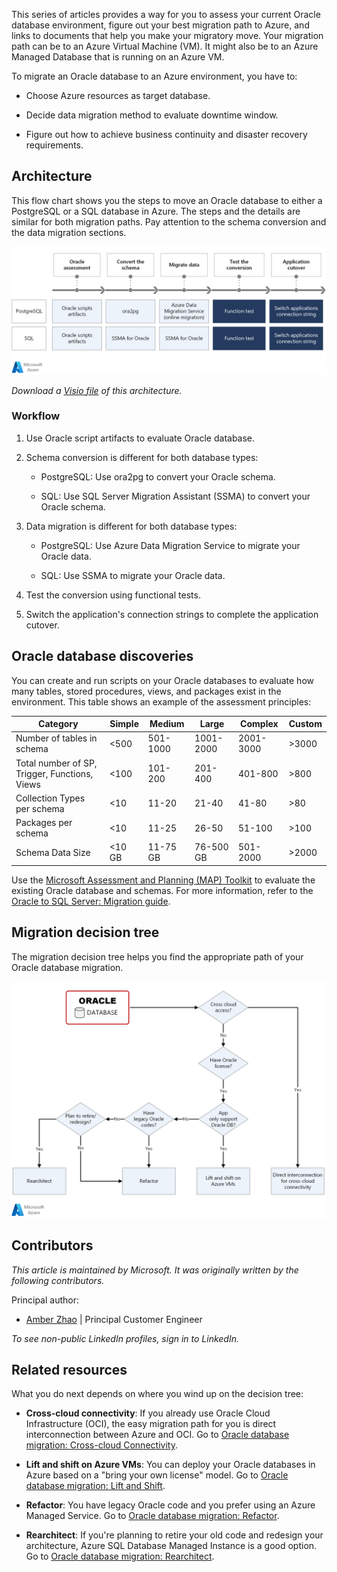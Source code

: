 This series of articles provides a way for you to assess your current Oracle database environment, figure out your best migration path to Azure, and links to documents that help you make your migratory move. Your migration path can be to an Azure Virtual Machine (VM). It might also be to an Azure Managed Database that is running on an Azure VM.

To migrate an Oracle database to an Azure environment, you have to:

* Choose Azure resources as target database.

* Decide data migration method to evaluate downtime window.

* Figure out how to achieve business continuity and disaster recovery requirements.

## Architecture

This flow chart shows you the steps to move an Oracle database to either a PostgreSQL or a SQL database in Azure. The steps and the details are similar for both migration paths. Pay attention to the schema conversion and the data migration sections.

![Flow chart depicting the steps you have to take to convert your Oracle Database to a SQL or PostgreSQL database in Azure.](media/oracle-migration-process-to-sql-pg.png)

*Download a [Visio file](https://arch-center.azureedge.net/oracle-migration-overview.vsdx) of this architecture.*

### Workflow

1. Use Oracle script artifacts to evaluate Oracle database.

1. Schema conversion is different for both database types:

    * PostgreSQL: Use ora2pg to convert your Oracle schema.

    * SQL: Use SQL Server Migration Assistant (SSMA) to convert your Oracle schema.

1. Data migration is different for both database types:

    * PostgreSQL: Use Azure Data Migration Service to migrate your Oracle data.

    * SQL: Use SSMA to migrate your Oracle data.

1. Test the conversion using functional tests.

1. Switch the application's connection strings to complete the application cutover.

## Oracle database discoveries

You can create and run scripts on your Oracle databases to evaluate how many tables, stored procedures, views, and packages exist in the environment. This table shows an example of the assessment principles:

| Category | Simple | Medium | Large | Complex | Custom |
| ---------| ------ | ------ | ----- | ------- | ------ |
| Number of tables in schema | <500 | 501-1000 | 1001-2000 | 2001-3000 | >3000 |
| Total number of SP, Trigger, Functions, Views | <100 | 101-200 | 201-400 | 401-800 | >800 |
| Collection Types per schema | <10 | 11-20 | 21-40 | 41-80 | >80 |
| Packages per schema | <10 | 11-25 | 26-50 | 51-100 | >100 |
| Schema Data Size | <10 GB | 11-75 GB | 76-500 GB | 501-2000 | >2000 |

Use the [Microsoft Assessment and Planning (MAP) Toolkit](https://go.microsoft.com/fwlink/?LinkID=316883) to evaluate the existing Oracle database and schemas. For more information, refer to the [Oracle to SQL Server: Migration guide](/sql/sql-server/migrate/guides/oracle-to-sql-server).

## Migration decision tree

The migration decision tree helps you find the appropriate path of your Oracle database migration.

![A decision tree that lays out the decisions you have to make to figure out what migration path is best for you.](media/oracle-migration-tree.png)

## Contributors

*This article is maintained by Microsoft. It was originally written by the following contributors.* 

Principal author:

 - [Amber Zhao](https://www.linkedin.com/in/amberzhao/) | Principal Customer Engineer

*To see non-public LinkedIn profiles, sign in to LinkedIn.*

## Related resources

What you do next depends on where you wind up on the decision tree:

* **Cross-cloud connectivity**: If you already use Oracle Cloud Infrastructure (OCI), the easy migration path for you is direct interconnection between Azure and OCI. Go to [Oracle database migration: Cross-cloud Connectivity](oracle-migration-cross-cloud.yml).

* **Lift and shift on Azure VMs**: You can deploy your Oracle databases in Azure based on a "bring your own license" model. Go to [Oracle database migration: Lift and Shift](/azure/virtual-machines/workloads/oracle/oracle-migration).

* **Refactor**: You have legacy Oracle code and you prefer using an Azure Managed Service. Go to [Oracle database migration: Refactor](oracle-migration-refactor.yml).

* **Rearchitect**: If you're planning to retire your old code and redesign your architecture, Azure SQL Database Managed Instance is a good option. Go to [Oracle database migration: Rearchitect](oracle-migration-rearchitect.yml).
